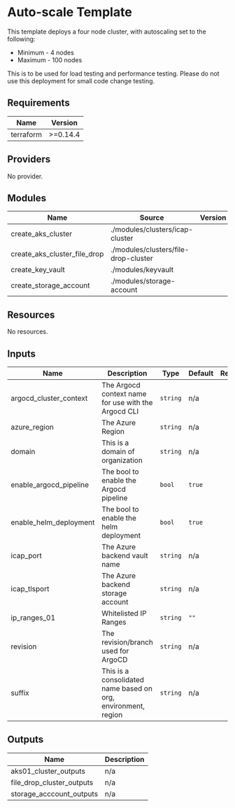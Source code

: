 # Auto-scale Template

This template deploys a four node cluster, with autoscaling set to the following:

- Minimum - 4 nodes
- Maximum - 100 nodes

This is to be used for load testing and performance testing. Please do not use this deployment for small code change testing.

## Requirements

| Name | Version |
|------|---------|
| terraform | >=0.14.4 |

## Providers

No provider.

## Modules

| Name | Source | Version |
|------|--------|---------|
| create_aks_cluster | ./modules/clusters/icap-cluster |  |
| create_aks_cluster_file_drop | ./modules/clusters/file-drop-cluster |  |
| create_key_vault | ./modules/keyvault |  |
| create_storage_account | ./modules/storage-account |  |

## Resources

No resources.

## Inputs

| Name | Description | Type | Default | Required |
|------|-------------|------|---------|:--------:|
| argocd\_cluster\_context | The Argocd context name for use with the Argocd CLI | `string` | n/a | yes |
| azure\_region | The Azure Region | `string` | n/a | yes |
| domain | This is a domain of organization | `string` | n/a | yes |
| enable\_argocd\_pipeline | The bool to enable the Argocd pipeline | `bool` | `true` | no |
| enable\_helm\_deployment | The bool to enable the helm deployment | `bool` | `true` | no |
| icap\_port | The Azure backend vault name | `string` | n/a | yes |
| icap\_tlsport | The Azure backend storage account | `string` | n/a | yes |
| ip\_ranges\_01 | Whitelisted IP Ranges | `string` | `""` | no |
| revision | The revision/branch used for ArgoCD | `string` | n/a | yes |
| suffix | This is a consolidated name based on org, environment, region | `string` | n/a | yes |

## Outputs

| Name | Description |
|------|-------------|
| aks01\_cluster\_outputs | n/a |
| file\_drop\_cluster\_outputs | n/a |
| storage\_acccount\_outputs | n/a |
